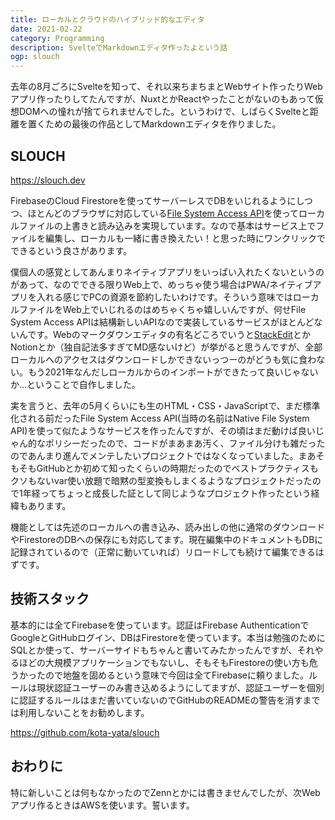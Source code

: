 ```yaml
---
title: ローカルとクラウドのハイブリッド的なエディタ
date: 2021-02-22
category: Programming
description: SvelteでMarkdownエディタ作ったよという話
ogp: slouch
---
```


去年の8月ごろにSvelteを知って、それ以来ちまちまとWebサイト作ったりWebアプリ作ったりしてたんですが、NuxtとかReactやったことがないのもあって仮想DOMへの憧れが捨てられませんでした。というわけで、しばらくSvelteと距離を置くための最後の作品としてMarkdownエディタを作りました。

## SLOUCH
https://slouch.dev

FirebaseのCloud Firestoreを使ってサーバーレスでDBをいじれるようにしつつ、ほとんどのブラウザに対応している[File System Access API](https://developer.mozilla.org/en-US/docs/Web/API/File_System_Access_API)を使ってローカルファイルの上書きと読み込みを実現しています。なので基本はサービス上でファイルを編集し、ローカルも一緒に書き換えたい！と思った時にワンクリックでできるという良さがあります。

僕個人の感覚としてあんまりネイティブアプリをいっぱい入れたくないというのがあって、なのでできる限りWeb上で、めっちゃ使う場合はPWA/ネイティブアプリを入れる感じでPCの資源を節約したいわけです。そういう意味ではローカルファイルをWeb上でいじれるのはめちゃくちゃ嬉しいんですが、何せFile System Access APIは結構新しいAPIなので実装しているサービスがほとんどないんです。Webのマークダウンエディタの有名どころでいうと[StackEdit](https://stackedit.io/)とかNotionとか（独自記法多すぎてMD感ないけど）が挙がると思うんですが、全部ローカルへのアクセスはダウンロードしかできないっつーのがどうも気に食わない。もう2021年なんだしローカルからのインポートができたって良いじゃないか...ということで自作しました。

実を言うと、去年の5月くらいにも生のHTML・CSS・JavaScriptで、まだ標準化される前だったFile System Access API(当時の名前はNative File System API)を使って似たようなサービスを作ったんですが、その頃はまだ動けば良いじゃん的なポリシーだったので、コードがまあまあ汚く、ファイル分けも雑だったのであんまり進んでメンテしたいプロジェクトではなくなっていました。まあそもそもGitHubとか初めて知ったくらいの時期だったのでベストプラクティスもクソもないvar使い放題で暗黙の型変換もしまくるようなプロジェクトだったので1年経ってちょっと成長した証として同じようなプロジェクト作ったという経緯もあります。

機能としては先述のローカルへの書き込み、読み出しの他に通常のダウンロードやFirestoreのDBへの保存にも対応してます。現在編集中のドキュメントもDBに記録されているので（正常に動いていれば）リロードしても続けて編集できるはずです。

## 技術スタック
基本的には全てFirebaseを使っています。認証はFirebase AuthenticationでGoogleとGitHubログイン、DBはFirestoreを使っています。本当は勉強のためにSQLとか使って、サーバーサイドもちゃんと書いてみたかったんですが、それやるほどの大規模アプリケーションでもないし、そもそもFirestoreの使い方も危うかったので地盤を固めるという意味で今回は全てFirebaseに頼りました。ルールは現状認証ユーザーのみ書き込めるようにしてますが、認証ユーザーを個別に認証するルールはまだ書いていないのでGitHubのREADMEの警告を消すまでは利用しないことをお勧めします。

https://github.com/kota-yata/slouch

## おわりに
特に新しいことは何もなかったのでZennとかには書きませんでしたが、次Webアプリ作るときはAWSを使います。誓います。
